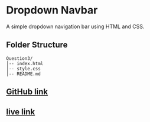 # Dropdown Navbar
A simple dropdown navigation bar using HTML and CSS.

## Folder Structure
```
Question3/
│-- index.html
│-- style.css
│-- README.md
```

## [GitHub link](https://github.com/alifrayhan1/cssassignment/tree/main/Question3)

## [live link](https://gilded-gumption-e40717.netlify.app/)